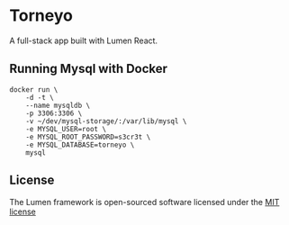 # Torneyo


A full-stack app built with Lumen React.

## Running Mysql with Docker
```
docker run \
    -d -t \
    --name mysqldb \
    -p 3306:3306 \
    -v ~/dev/mysql-storage/:/var/lib/mysql \
    -e MYSQL_USER=root \
    -e MYSQL_ROOT_PASSWORD=s3cr3t \
    -e MYSQL_DATABASE=torneyo \
    mysql
```
## License

The Lumen framework is open-sourced software licensed under the [MIT license](http://opensource.org/licenses/MIT)
